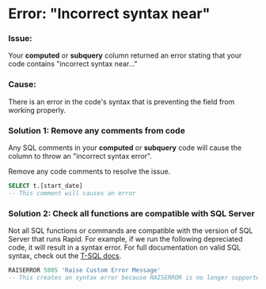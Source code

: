 # Error: "Incorrect syntax near"

### Issue:
Your **computed** or **subquery** column returned an error stating that your code contains "incorrect syntax near..."

### Cause:
There is an error in the code's syntax that is preventing the field from working properly.

### Solution 1: Remove any comments from code

Any SQL comments in your **computed** or **subquery** code will cause the column to throw an "incorrect syntax error".

Remove any code comments to resolve the issue.

```sql
SELECT t.[start_date]
-- This comment will causes an error
```

### Solution 2: Check all functions are compatible with SQL Server

Not all SQL functions or commands are compatible with the version of SQL Server that runs Rapid. For example, if we run the following depreciated code, it will result in a syntax error. For full documentation on valid SQL syntax, check out the [T-SQL docs](https://learn.microsoft.com/en-us/sql/t-sql/language-reference?view=sql-server-ver16).

```sql
RAISERROR 5005 'Raise Custom Error Message'
-- This creates an syntax error because RAISERROR is no longer supported.
```